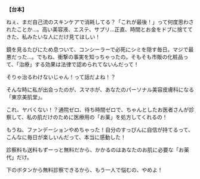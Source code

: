 **【台本】**

ねぇ、まだ自己流のスキンケアで消耗してる？「これが最後！」って何度思わされたことか…。高い美容液、エステ、サプリ…正直、時間とお金をドブに捨ててきた、私みたいな人にだけ見てほしい！

鏡を見るたびにため息ついて、コンシーラーで必死にシミを隠す毎日。マジで最悪だった…。でもね、衝撃の事実を知っちゃったの。そもそも市販の化粧品って、「治療」する効果は法律で認められてないんだって！

そりゃ治るわけないじゃん！って話だよね！？

そんな時に私が出会ったのが、スマホが、あなたのパーソナル美容皮膚科になる「東京美肌堂」。

これ、ヤバくない！？通院ゼロ、待ち時間ゼロで、ちゃんとしたお医者さんが診察して、私の肌だけのために医療用の「お薬」を処方してくれるの！

もうね、ファンデーションやめちゃった！自分のすっぴんに自信が持てるって、こんなに毎日が楽しいんだって、本当に感動した！

診察料も送料もずーっと無料だから、かかるのはあなたのお肌に必要な「お薬代」だけ。

下のボタンから無料診察できるから、もう一人で悩むの、やめよ！
